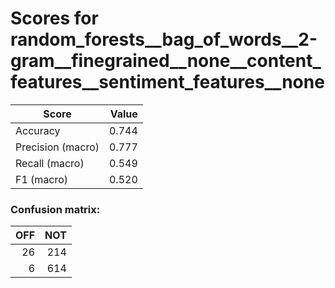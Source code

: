 # Scores for random_forests__bag_of_words__2-gram__finegrained__none__content_features__sentiment_features__none
|      Score      |Value|
|-----------------|----:|
|Accuracy         |0.744|
|Precision (macro)|0.777|
|Recall (macro)   |0.549|
|F1 (macro)       |0.520|

### Confusion matrix:
|OFF|NOT|
|--:|--:|
| 26|214|
|  6|614|
